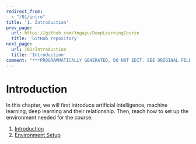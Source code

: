 ```yaml
---
redirect_from:
  - "/01/intro"
title: '1. Introduction'
prev_page:
  url: https://github.com/Yogayu/DeepLearningCourse
  title: 'GitHub repository'
next_page:
  url: /01/Introduction
  title: 'Introduction'
comment: "***PROGRAMMATICALLY GENERATED, DO NOT EDIT. SEE ORIGINAL FILES IN /content***"
---
```

# Introduction

In this chapter, we will first introduce artificial intelligence, machine learning, deep learning and their relationship. Then, teach how to set up the environment needed for the course.


1. [Introduction](/01/Introduction.html)
2. [Environment Setup](/01/environment.html)